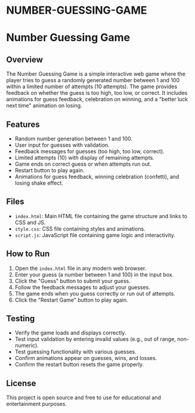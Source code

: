 # NUMBER-GUESSING-GAME
# Number Guessing Game

## Overview
The Number Guessing Game is a simple interactive web game where the player tries to guess a randomly generated number between 1 and 100 within a limited number of attempts (10 attempts). The game provides feedback on whether the guess is too high, too low, or correct. It includes animations for guess feedback, celebration on winning, and a "better luck next time" animation on losing.

## Features
- Random number generation between 1 and 100.
- User input for guesses with validation.
- Feedback messages for guesses (too high, too low, correct).
- Limited attempts (10) with display of remaining attempts.
- Game ends on correct guess or when attempts run out.
- Restart button to play again.
- Animations for guess feedback, winning celebration (confetti), and losing shake effect.

## Files
- `index.html`: Main HTML file containing the game structure and links to CSS and JS.
- `style.css`: CSS file containing styles and animations.
- `script.js`: JavaScript file containing game logic and interactivity.

## How to Run
1. Open the `index.html` file in any modern web browser.
2. Enter your guess (a number between 1 and 100) in the input box.
3. Click the "Guess" button to submit your guess.
4. Follow the feedback messages to adjust your guesses.
5. The game ends when you guess correctly or run out of attempts.
6. Click the "Restart Game" button to play again.

## Testing
- Verify the game loads and displays correctly.
- Test input validation by entering invalid values (e.g., out of range, non-numeric).
- Test guessing functionality with various guesses.
- Confirm animations appear on guesses, wins, and losses.
- Confirm the restart button resets the game properly.

## License
This project is open source and free to use for educational and entertainment purposes.
